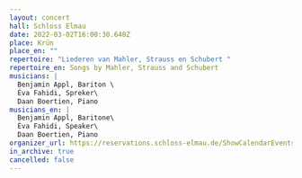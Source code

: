 ```yaml
---
layout: concert
hall: Schloss Elmau
date: 2022-03-02T16:00:30.640Z
place: Krün
place_en: ""
repertoire: "Liederen van Mahler, Strauss en Schubert "
repertoire_en: Songs by Mahler, Strauss and Schubert
musicians: |
  Benjamin Appl, Bariton \
  Éva Fahidi, Spreker\
  Daan Boertien, Piano
musicians_en: |
  Benjamin Appl, Baritone\
  Éva Fahidi, Speaker\
  Daan Boertien, Piano
organizer_url: https://reservations.schloss-elmau.de/ShowCalendarEvents.aspx/ShowCalendarEvents.aspx?startDate=01/03/2022#
in_archive: true
cancelled: false
---
```

